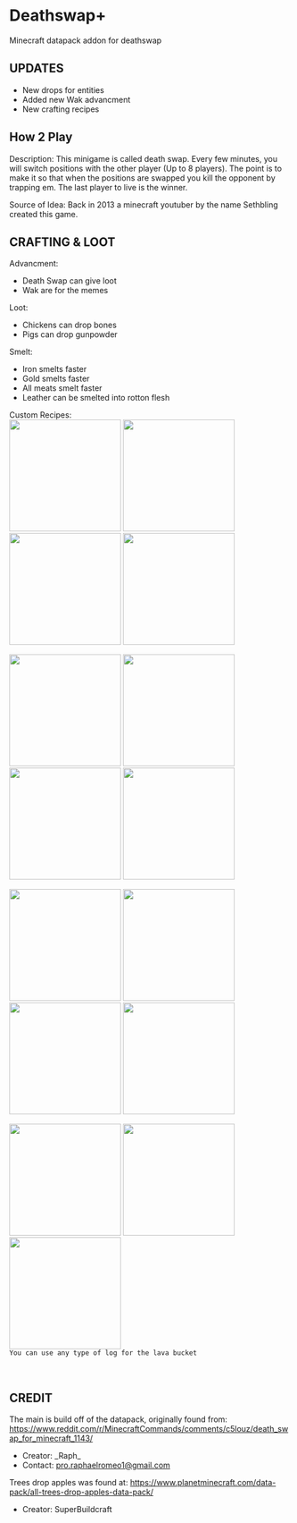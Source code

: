 # Deathswap+
Minecraft datapack addon for deathswap

## UPDATES ##
- New drops for entities <br>
- Added new Wak advancment <br>
- New crafting recipes


## How 2 Play ##
Description: This minigame is called death swap. Every few minutes, you will switch positions with the other player (Up to 8 players). The point is to make it so that when
the positions are swapped you kill the opponent by trapping em. The last player to live is the winner.

Source of Idea: Back in 2013 a minecraft youtuber by the name Sethbling created this game.


## CRAFTING & LOOT ##

Advancment:
- Death Swap can give loot
- Wak are for the memes

Loot:
- Chickens can drop bones
- Pigs can drop gunpowder

Smelt:   
- Iron smelts faster
- Gold smelts faster
- All meats smelt faster
- Leather can be smelted into rotton flesh


Custom Recipes:   
<img src="githubImages/CreeperEgg.png" width="200"> <img src="githubImages/SpiderEgg.png" width="200"> <img src="githubImages/SkeletonEgg.png" width="200"> <img src="githubImages/ZombieEgg.png" width="200">

<img src="githubImages/Wool2String.png" width="200"> <img src="githubImages/leather2rotton.png" width="200"> <img src="githubImages/ender2chorus.png" width="200"> <img src="githubImages/Enderpearl.png" width="200">

<img src="githubImages/cobweb.png" width="200"> <img src="githubImages/Spawner.png" width="200"> <img src="githubImages/Elytra.png" width="200"> <img src="githubImages/EndCrystal.png" width="200">

<img src="githubImages/TNT.png" width="200"> <img src="githubImages/Totem.png" width="200"> <img src="githubImages/LavaBucket.png" width="200"> <br>
`You can use any type of log for the lava bucket`

<br>

## CREDIT ##
The main is build off of the datapack, originally found from: https://www.reddit.com/r/MinecraftCommands/comments/c5louz/death_swap_for_minecraft_1143/

- Creator: \_Raph\_
- Contact: pro.raphaelromeo1@gmail.com

Trees drop apples was found at: https://www.planetminecraft.com/data-pack/all-trees-drop-apples-data-pack/

- Creator: SuperBuildcraft
